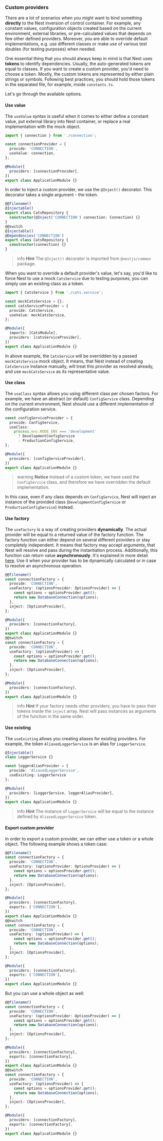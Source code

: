 ### Custom providers

There are a lot of scenarios when you might want to bind something **directly** to the Nest inversion of control container. For example, any constant values, configuration objects created based on the current environment, external libraries, or pre-calculated values that depends on few other defined providers. Moreover, you are able to override default implementations, e.g. use different classes or make use of various test doubles (for testing purposes) when needed.

One essential thing that you should always keep in mind is that Nest uses **tokens** to identify dependencies. Usually, the auto-generated tokens are equal to classes. If you want to create a custom provider, you'd need to choose a token. Mostly, the custom tokens are represented by either plain strings or symbols. Following best practices, you should hold those tokens in the separated file, for example, inside `constants.ts`.

Let's go through the available options.

#### Use value

The `useValue` syntax is useful when it comes to either define a constant value, put external library into Nest container, or replace a real implementation with the mock object.

```typescript
import { connection } from './connection';

const connectionProvider = {
  provide: 'CONNECTION',
  useValue: connection,
};

@Module({
  providers: [connectionProvider],
})
export class ApplicationModule {}
```

In order to inject a custom provider, we use the `@Inject()` decorator. This decorator takes a single argument - the token.

```typescript
@@filename()
@Injectable()
export class CatsRepository {
  constructor(@Inject('CONNECTION') connection: Connection) {}
}
@@switch
@Injectable()
@Dependencies('CONNECTION')
export class CatsRepository {
  constructor(connection) {}
}
```

> info **Hint** The `@Inject()` decorator is imported from `@nestjs/common` package.

When you want to override a default provider's value, let's say, you'd like to force Nest to use a mock `CatsService` due to testing purposes, you can simply use an existing class as a token.

```typescript
import { CatsService } from './cats.service';

const mockCatsService = {};
const catsServiceProvider = {
  provide: CatsService,
  useValue: mockCatsService,
};

@Module({
  imports: [CatsModule],
  providers: [catsServiceProvider],
})
export class ApplicationModule {}
```

In above example, the `CatsService` will be overridden by a passed `mockCatsService` mock object. It means, that Nest instead of creating `CatsService` instance manually, will treat this provider as resolved already, and use `mockCatsService` as its representative value.

#### Use class

The `useClass` syntax allows you using different class per chosen factors. For example, we have an abstract (or default) `ConfigService` class. Depending on the current environment, Nest should use a different implementation of the configuration service.

```typescript
const configServiceProvider = {
  provide: ConfigService,
  useClass:
    process.env.NODE_ENV === 'development'
      ? DevelopmentConfigService
      : ProductionConfigService,
};

@Module({
  providers: [configServiceProvider],
})
export class ApplicationModule {}
```

> warning **Notice** Instead of a custom token, we have used the `ConfigService` class, and therefore we have overridden the default implementation.

In this case, even if any class depends on `ConfigService`, Nest will inject an instance of the provided class (`DevelopmentConfigService` or `ProductionConfigService`) instead.

#### Use factory

The `useFactory` is a way of creating providers **dynamically**. The actual provider will be equal to a returned value of the factory function. The factory function can either depend on several different providers or stay completely independent. It means that factory may accept arguments, that Nest will resolve and pass during the instantiation process. Additionally, this function can return value **asynchronously**. It's explained in more detail [here](/fundamentals/async-providers). Use it when your provider has to be dynamically calculated or in case to resolve an asynchronous operation.

```typescript
@@filename()
const connectionFactory = {
  provide: 'CONNECTION',
  useFactory: (optionsProvider: OptionsProvider) => {
    const options = optionsProvider.get();
    return new DatabaseConnection(options);
  },
  inject: [OptionsProvider],
};

@Module({
  providers: [connectionFactory],
})
export class ApplicationModule {}
@@switch
const connectionFactory = {
  provide: 'CONNECTION',
  useFactory: (optionsProvider) => {
    const options = optionsProvider.get();
    return new DatabaseConnection(options);
  },
  inject: [OptionsProvider],
};

@Module({
  providers: [connectionFactory],
})
export class ApplicationModule {}
```

> info **Hint** If your factory needs other providers, you have to pass their tokens inside the `inject` array. Nest will pass instances as arguments of the function in the same order.

#### Use existing 

The `useExisting` allows you creating aliases for existing providers. For example, the token `AliasedLoggerService` is an alias for `LoggerService`.

```typescript
@Injectable()
class LoggerService {}

const loggerAliasProvider = {
  provide: 'AliasedLoggerService',
  useExisting: LoggerService
};

@Module({
  providers: [LoggerService, loggerAliasProvider],
})
export class ApplicationModule {}
```

> info **Hint** The instance of `LoggerService` will be equal to the instance defined by `AliasedLoggerService` token.

#### Export custom provider

In order to export a custom provider, we can either use a token or a whole object. The following example shows a token case:

```typescript
@@filename()
const connectionFactory = {
  provide: 'CONNECTION',
  useFactory: (optionsProvider: OptionsProvider) => {
    const options = optionsProvider.get();
    return new DatabaseConnection(options);
  },
  inject: [OptionsProvider],
};

@Module({
  providers: [connectionFactory],
  exports: ['CONNECTION'],
})
export class ApplicationModule {}
@@switch
const connectionFactory = {
  provide: 'CONNECTION',
  useFactory: (optionsProvider) => {
    const options = optionsProvider.get();
    return new DatabaseConnection(options);
  },
  inject: [OptionsProvider],
};

@Module({
  providers: [connectionFactory],
  exports: ['CONNECTION'],
})
export class ApplicationModule {}
```

But you can use a whole object as well:

```typescript
@@filename()
const connectionFactory = {
  provide: 'CONNECTION',
  useFactory: (optionsProvider: OptionsProvider) => {
    const options = optionsProvider.get();
    return new DatabaseConnection(options);
  },
  inject: [OptionsProvider],
};

@Module({
  providers: [connectionFactory],
  exports: [connectionFactory],
})
export class ApplicationModule {}
@@switch
const connectionFactory = {
  provide: 'CONNECTION',
  useFactory: (optionsProvider) => {
    const options = optionsProvider.get();
    return new DatabaseConnection(options);
  },
  inject: [OptionsProvider],
};

@Module({
  providers: [connectionFactory],
  exports: [connectionFactory],
})
export class ApplicationModule {}
```
